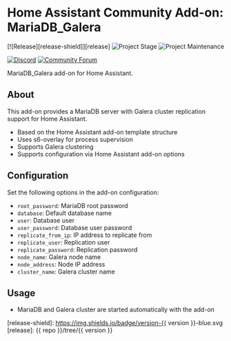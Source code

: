 # Home Assistant Community Add-on: MariaDB_Galera

[![Release][release-shield]][release] ![Project Stage][project-stage-shield] ![Project Maintenance][maintenance-shield]

[![Discord][discord-shield]][discord] [![Community Forum][forum-shield]][forum]

MariaDB_Galera add-on for Home Assistant.

## About

This add-on provides a MariaDB server with Galera cluster replication support for Home Assistant.

- Based on the Home Assistant add-on template structure
- Uses s6-overlay for process supervision
- Supports Galera clustering
- Supports configuration via Home Assistant add-on options

## Configuration

Set the following options in the add-on configuration:
- `root_password`: MariaDB root password
- `database`: Default database name
- `user`: Database user
- `user_password`: Database user password
- `replicate_from_ip`: IP address to replicate from
- `replicate_user`: Replication user
- `replicate_password`: Replication password
- `node_name`: Galera node name
- `node_address`: Node IP address
- `cluster_name`: Galera cluster name

## Usage

- MariaDB and Galera cluster are started automatically with the add-on

[discord-shield]: https://img.shields.io/discord/478094546522079232.svg
[discord]: https://discord.me/hassioaddons
[forum-shield]: https://img.shields.io/badge/community-forum-brightgreen.svg
[forum]: https://community.home-assistant.io?u=frenck
[maintenance-shield]: https://img.shields.io/maintenance/yes/2025.svg
[project-stage-shield]: https://img.shields.io/badge/project%20stage-production%20ready-brightgreen.svg
[release-shield]: https://img.shields.io/badge/version-{{ version }}-blue.svg
[release]: {{ repo }}/tree/{{ version }}
